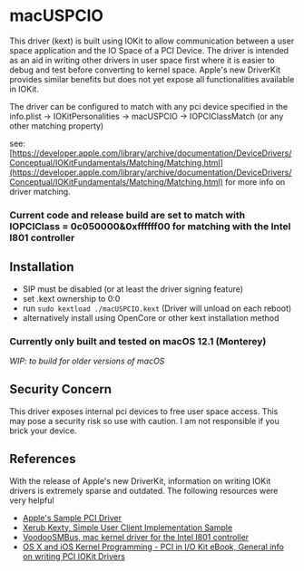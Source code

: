 # macUSPCIO
This driver (kext) is built using IOKit to allow communication between a user space application and the IO Space of a PCI Device.
The driver is intended as an aid in writing other drivers in user space first where it is easier to debug and test before converting to kernel space.
Apple's new DriverKit provides similar benefits but does not yet expose all functionalities available in IOKit.

The driver can be configured to match with any pci device specified in the info.plist -> IOKitPersonalities -> macUSPCIO -> IOPCIClassMatch (or any other matching property)

see: [https://developer.apple.com/library/archive/documentation/DeviceDrivers/Conceptual/IOKitFundamentals/Matching/Matching.html](https://developer.apple.com/library/archive/documentation/DeviceDrivers/Conceptual/IOKitFundamentals/Matching/Matching.html) for more info on driver matching.

### Current code and release build are set to match with IOPCIClass = 0c050000&0xffffff00 for matching with the Intel I801 controller

## Installation
- SIP must be disabled (or at least the driver signing feature)
- set .kext ownership to 0:0
- run `sudo kextload ./macUSPCIO.kext` (Driver will unload on each reboot)
- alternatively install using OpenCore or other kext installation method

### Currently only built and tested on macOS 12.1 (Monterey)
*WIP: to build for older versions of macOS*

## Security Concern
This driver exposes internal pci devices to free user space access. This may pose a security risk so use with caution. 
I am not responsible if you brick your device.

## References
With the release of Apple's new DriverKit, information on writing IOKit drivers is extremely sparse and outdated. The following resources were very helpful
- [Apple's Sample PCI Driver](https://github.com/apple-oss-distributions/IOPCIFamily/tree/IOPCIFamily-484.60.4/AppleSamplePCI)
- [Xerub Kexty, Simple User Client Implementation Sample](https://github.com/xerub/kexty/tree/master/kext)
- [VoodooSMBus, mac kernel driver for the Intel I801 controller](https://github.com/VoodooSMBus/VoodooSMBus)
- [OS X and iOS Kernel Programming - PCI in I/O Kit eBook, General info on writing PCI IOKit Drivers](https://ebookreading.net/view/book/EB9781430235361_56.html)
